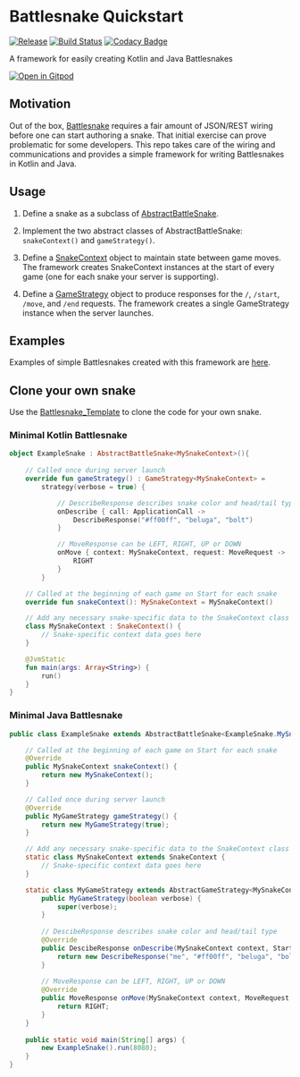 # Battlesnake Quickstart 

[![Release](https://jitpack.io/v/pambrose/battlesnake-quickstart.svg)](https://jitpack.io/#pambrose/battlesnake-quickstart)
[![Build Status](https://travis-ci.org/pambrose/battlesnake-quickstart.svg?branch=master)](https://travis-ci.org/pambrose/battlesnake-quickstart)
[![Codacy Badge](https://api.codacy.com/project/badge/Grade/1abc3414ac6945ceae995618d66b45ba)](https://app.codacy.com/app/pambrose/battlesnake-quickstart?utm_source=github.com&utm_medium=referral&utm_content=pambrose/battlesnake-quickstart&utm_campaign=Badge_Grade_Dashboard)

A framework for easily creating Kotlin and Java Battlesnakes

[![Open in Gitpod](https://gitpod.io/button/open-in-gitpod.svg)](https://gitpod.io/#https://github.com/pambrose/battlesnake-quickstart)

## Motivation

Out of the box, [Battlesnake](https://battlesnake.io) requires a fair amount of JSON/REST wiring before one
can start authoring a snake. That initial exercise can prove problematic for some developers. 
This repo takes care of the wiring and communications and provides a simple framework for writing
Battlesnakes in Kotlin and Java.  

## Usage

1) Define a snake as a subclass of [AbstractBattleSnake](src/main/kotlin/io/battlesnake/core/AbstractBattleSnake.kt).

2) Implement the two abstract classes of AbstractBattleSnake: `snakeContext()` and `gameStrategy()`.

3) Define a [SnakeContext](src/main/kotlin/io/battlesnake/core/SnakeContext.kt) object to maintain
state between game moves. The framework creates SnakeContext instances at the start of every game 
(one for each snake your server is supporting).
                     
4) Define a [GameStrategy](src/main/kotlin/io/battlesnake/core/GameStrategy.kt) object to produce responses 
for the `/`, `/start`, `/move`, and `/end` requests. The framework creates a single GameStrategy 
instance when the server launches.

## Examples

Examples of simple Battlesnakes created with this framework are [here](https://github.com/pambrose/battlesnake-examples).

## Clone your own snake

Use the [Battlesnake_Template](https://github.com/pambrose/battlesnake-template) to clone 
the code for your own snake.

### Minimal Kotlin Battlesnake

```kotlin
object ExampleSnake : AbstractBattleSnake<MySnakeContext>(){
  
    // Called once during server launch
    override fun gameStrategy() : GameStrategy<MySnakeContext> =
        strategy(verbose = true) {

            // DescribeResponse describes snake color and head/tail type
            onDescribe { call: ApplicationCall ->
                DescribeResponse("#ff00ff", "beluga", "bolt")
            }

            // MoveResponse can be LEFT, RIGHT, UP or DOWN
            onMove { context: MySnakeContext, request: MoveRequest ->
                RIGHT
            }
        }

    // Called at the beginning of each game on Start for each snake
    override fun snakeContext(): MySnakeContext = MySnakeContext()

    // Add any necessary snake-specific data to the SnakeContext class
    class MySnakeContext : SnakeContext() {
        // Snake-specific context data goes here
    }

    @JvmStatic
    fun main(args: Array<String>) {
        run()
    }
}
```

### Minimal Java Battlesnake

```java
public class ExampleSnake extends AbstractBattleSnake<ExampleSnake.MySnakeContext> {

    // Called at the beginning of each game on Start for each snake
    @Override
    public MySnakeContext snakeContext() {
        return new MySnakeContext();
    }

    // Called once during server launch
    @Override
    public MyGameStrategy gameStrategy() {
        return new MyGameStrategy(true);
    }

    // Add any necessary snake-specific data to the SnakeContext class
    static class MySnakeContext extends SnakeContext {
        // Snake-specific context data goes here
    }

    static class MyGameStrategy extends AbstractGameStrategy<MySnakeContext> {
        public MyGameStrategy(boolean verbose) {
            super(verbose);
        }
        
        // DescibeResponse describes snake color and head/tail type
        @Override
        public DescibeResponse onDescribe(MySnakeContext context, StartRequest request) {
            return new DescribeResponse("me", "#ff00ff", "beluga", "bolt");
        }
        
        // MoveResponse can be LEFT, RIGHT, UP or DOWN
        @Override
        public MoveResponse onMove(MySnakeContext context, MoveRequest request) {
            return RIGHT;
        }
    }              
    
    public static void main(String[] args) {
        new ExampleSnake().run(8080);
    }
}
```